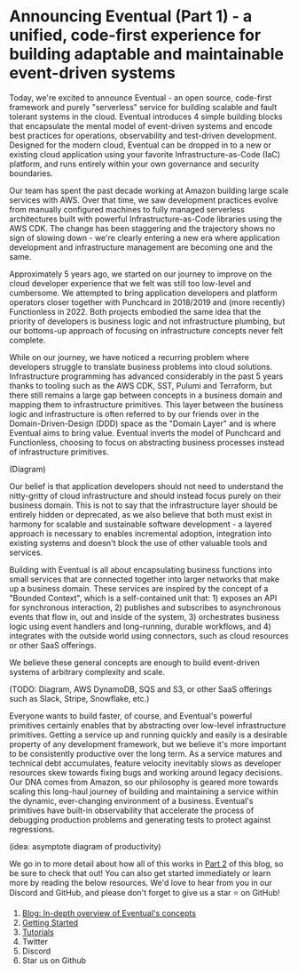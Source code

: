 # Announcing Eventual (Part 1) - a unified, code-first experience for building adaptable and maintainable event-driven systems

Today, we're excited to announce Eventual - an open source, code-first framework and purely "serverless" service for building scalable and fault tolerant systems in the cloud. Eventual introduces 4 simple building blocks that encapsulate the mental model of event-driven systems and encode best practices for operations, observability and test-driven development. Designed for the modern cloud, Eventual can be dropped in to a new or existing cloud application using your favorite Infrastructure-as-Code (IaC) platform, and runs entirely within your own governance and security boundaries.

Our team has spent the past decade working at Amazon building large scale services with AWS. Over that time, we saw development practices evolve from manually configured machines to fully managed serverless architectures built with powerful Infrastructure-as-Code libraries using the AWS CDK. The change has been staggering and the trajectory shows no sign of slowing down - we're clearly entering a new era where application development and infrastructure management are becoming one and the same.

Approximately 5 years ago, we started on our journey to improve on the cloud developer experience that we felt was still too low-level and cumbersome. We attempted to bring application developers and platform operators closer together with Punchcard in 2018/2019 and (more recently) Functionless in 2022. Both projects embodied the same idea that the priority of developers is business logic and not infrastructure plumbing, but our bottoms-up approach of focusing on infrastructure concepts never felt complete.

While on our journey, we have noticed a recurring problem where developers struggle to translate business problems into cloud solutions. Infrastructure programming has advanced considerably in the past 5 years thanks to tooling such as the AWS CDK, SST, Pulumi and Terraform, but there still remains a large gap between concepts in a business domain and mapping them to infrastructure primitives. This layer between the business logic and infrastructure is often referred to by our friends over in the Domain-Driven-Design (DDD) space as the "Domain Layer" and is where Eventual aims to bring value. Eventual inverts the model of Punchcard and Functionless, choosing to focus on abstracting business processes instead of infrastructure primitives.

(Diagram)

Our belief is that application developers should not need to understand the nitty-gritty of cloud infrastructure and should instead focus purely on their business domain. This is not to say that the infrastructure layer should be entirely hidden or deprecated, as we also believe that both must exist in harmony for scalable and sustainable software development - a layered approach is necessary to enables incremental adoption, integration into existing systems and doesn't block the use of other valuable tools and services.

Building with Eventual is all about encapsulating business functions into small services that are connected together into larger networks that make up a business domain. These services are inspired by the concept of a "Bounded Context", which is a self-contained unit that: 1) exposes an API for synchronous interaction, 2) publishes and subscribes to asynchronous events that flow in, out and inside of the system, 3) orchestrates business logic using event handlers and long-running, durable workflows, and 4) integrates with the outside world using connectors, such as cloud resources or other SaaS offerings.

We believe these general concepts are enough to build event-driven systems of arbitrary complexity and scale.

(TODO: Diagram, AWS DynamoDB, SQS and S3, or other SaaS offerings such as Slack, Stripe, Snowflake, etc.)

Everyone wants to build faster, of course, and Eventual's powerful primitives certainly enables that by abstracting over low-level infrastructure primitives. Getting a service up and running quickly and easily is a desirable property of any development framework, but we believe it's more important to be consistently productive over the long term. As a service matures and technical debt accumulates, feature velocity inevitably slows as developer resources skew towards fixing bugs and working around legacy decisions. Our DNA comes from Amazon, so our philosophy is geared more towards scaling this long-haul journey of building and maintaining a service within the dynamic, ever-changing environment of a business. Eventual's primitives have built-in observability that accelerate the process of debugging production problems and generating tests to protect against regressions.

(idea: asymptote diagram of productivity)

We go in to more detail about how all of this works in [Part 2]() of this blog, so be sure to check that out! You can also get started immediately or learn more by reading the below resources. We'd love to hear from you in our Discord and GitHub, and please don't forget to give us a star ⭐️ on GitHub!

1. [Blog: In-depth overview of Eventual's concepts]()
2. [Getting Started]()
3. [Tutorials]()
4. Twitter
5. Discord
6. Star us on Github
